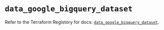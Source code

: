 # `data_google_bigquery_dataset`

Refer to the Terraform Registory for docs: [`data_google_bigquery_dataset`](https://registry.terraform.io/providers/hashicorp/google/5.11.0/docs/data-sources/bigquery_dataset).
